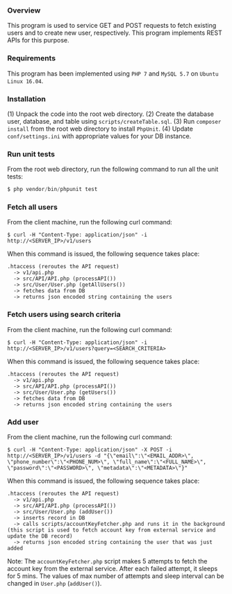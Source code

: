 ### Overview
This program is used to service GET and POST requests to fetch existing users and to create new user, respectively. This program implements REST APIs for this purpose.

### Requirements
This program has been implemented using `PHP 7` and `MySQL 5.7` on `Ubuntu Linux 16.04`.

### Installation
(1) Unpack the code into the root web directory. 
(2) Create the database user, database, and table using `scripts/createTable.sql`. 
(3) Run `composer install` from the root web directory to install `PhpUnit`.
(4) Update `conf/settings.ini` with appropriate values for your DB instance.

### Run unit tests
From the root web directory, run the following command to run all the unit tests:
```php
$ php vendor/bin/phpunit test
```

### Fetch all users
From the client machine, run the following curl command:
```
$ curl -H "Content-Type: application/json" -i http://<SERVER_IP>/v1/users
```

When this command is issued, the following sequence takes place:
```
.htaccess (reroutes the API request) 
  -> v1/api.php 
  -> src/API/API.php (processAPI()) 
  -> src/User/User.php (getAllUsers())
  -> fetches data from DB
  -> returns json encoded string containing the users
```

### Fetch users using search criteria
From the client machine, run the following curl command:
```
$ curl -H "Content-Type: application/json" -i http://<SERVER_IP>/v1/users?query=<SEARCH_CRITERIA>
```

When this command is issued, the following sequence takes place:
```
.htaccess (reroutes the API request) 
  -> v1/api.php 
  -> src/API/API.php (processAPI()) 
  -> src/User/User.php (getUsers())
  -> fetches data from DB
  -> returns json encoded string containing the users
```

### Add user
From the client machine, run the following curl command:
```
$ curl -H "Content-Type: application/json" -X POST -i http://<SERVER_IP>/v1/users -d "{\"email\":\"<EMAIL_ADDR>\", \"phone_number\":\"<PHONE_NUM>\", \"full_name\":\"<FULL_NAME>\", \"password\":\"<PASSWORD>\", \"metadata\":\"<METADATA>\"}"
```

When this command is issued, the following sequence takes place:
```
.htaccess (reroutes the API request) 
  -> v1/api.php 
  -> src/API/API.php (processAPI()) 
  -> src/User/User.php (addUser()) 
  -> inserts record in DB 
  -> calls scripts/accountKeyFetcher.php and runs it in the background (this script is used to fetch account key from external service and update the DB record)
  -> returns json encoded string containing the user that was just added
```

Note: The `accountKeyFetcher.php` script makes 5 attempts to fetch the account key from the external service. After each failed attempt, it sleeps for 5 mins. The values of max number of attempts and sleep interval can be changed in `User.php` (`addUser()`).
